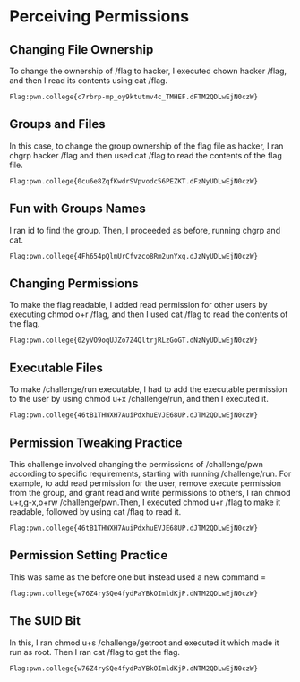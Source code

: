 # Perceiving Permissions


## Changing File Ownership

To change the ownership of /flag to hacker, I executed chown hacker /flag, and then I read its contents using cat /flag.
```
Flag:pwn.college{c7rbrp-mp_oy9ktutmv4c_TMHEF.dFTM2QDLwEjN0czW}
```
##


## Groups and Files

In this case, to change the group ownership of the flag file as hacker, I ran chgrp hacker /flag and then used cat /flag to read the contents of the flag file.
```
Flag:pwn.college{0cu6e8ZqfKwdrSVpvodc56PEZKT.dFzNyUDLwEjN0czW}
```
##


## Fun with Groups Names

I ran id to find the group. Then, I proceeded as before, running chgrp and cat.
```
Flag:pwn.college{4Fh654pQlmUrCfvzco8Rm2unYxg.dJzNyUDLwEjN0czW}
```
##


## Changing Permissions

To make the flag readable, I added read permission for other users by executing chmod o+r /flag, and then I used cat /flag to read the contents of the flag.
```
Flag:pwn.college{02yVO9oqUJZo7Z4QltrjRLzGoGT.dNzNyUDLwEjN0czW}
```
##


## Executable Files

To make /challenge/run executable, I had to add the executable permission to the user by using chmod u+x /challenge/run, and then I executed it.
```
Flag:pwn.college{46tB1THWXH7AuiPdxhuEVJE68UP.dJTM2QDLwEjN0czW}
```
##


## Permission Tweaking Practice

This challenge involved changing the permissions of /challenge/pwn according to specific requirements, starting with running /challenge/run. For example, to add read permission for the user, remove execute permission from the group, and grant read and write permissions to others, I ran chmod u+r,g-x,o+rw /challenge/pwn.Then, I executed chmod u+r /flag to make it readable, followed by using cat /flag to read it.
```
Flag:pwn.college{46tB1THWXH7AuiPdxhuEVJE68UP.dJTM2QDLwEjN0czW}
```
##

## Permission Setting Practice
This was same as the before one but instead used a new command =
```
flag:pwn.college{w76Z4rySQe4fydPaYBkOImldKjP.dNTM2QDLwEjN0czW}
```
##


## The SUID Bit

In this, I ran chmod u+s /challenge/getroot and executed it which made it run as root. Then I ran cat /flag to get the flag.
```
Flag:pwn.college{w76Z4rySQe4fydPaYBkOImldKjP.dNTM2QDLwEjN0czW}
```
##
